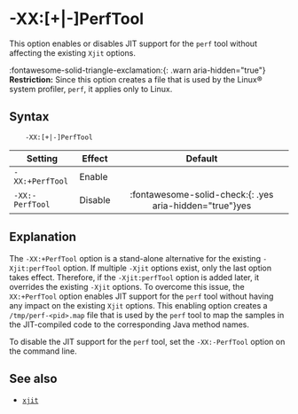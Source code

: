 <!--
* Copyright (c) 2017, 2023 IBM Corp. and others
*
* This program and the accompanying materials are made
* available under the terms of the Eclipse Public License 2.0
* which accompanies this distribution and is available at
* https://www.eclipse.org/legal/epl-2.0/ or the Apache
* License, Version 2.0 which accompanies this distribution and
* is available at https://www.apache.org/licenses/LICENSE-2.0.
*
* This Source Code may also be made available under the
* following Secondary Licenses when the conditions for such
* availability set forth in the Eclipse Public License, v. 2.0
* are satisfied: GNU General Public License, version 2 with
* the GNU Classpath Exception [1] and GNU General Public
* License, version 2 with the OpenJDK Assembly Exception [2].
*
* [1] https://www.gnu.org/software/classpath/license.html
* [2] https://openjdk.org/legal/assembly-exception.html
*
* SPDX-License-Identifier: EPL-2.0 OR Apache-2.0 OR GPL-2.0-only WITH Classpath-exception-2.0 OR GPL-2.0-only WITH OpenJDK-assembly-exception-1.0
-->

# -XX:\[+|-\]PerfTool

This option enables or disables JIT support for the `perf` tool without affecting the existing `Xjit` options.

:fontawesome-solid-triangle-exclamation:{: .warn aria-hidden="true"} **Restriction:** Since this option creates a file that is used by the Linux&reg; system profiler, `perf`, it applies only to Linux.

## Syntax

        -XX:[+|-]PerfTool

| Setting                 | Effect  | Default                                                                            |
|-------------------------|---------|:----------------------------------------------------------------------------------:|
| `-XX:+PerfTool` | Enable  |   |
| `-XX:-PerfTool` | Disable | :fontawesome-solid-check:{: .yes aria-hidden="true"}<span class="sr-only">yes</span>                                                          |

## Explanation

The `-XX:+PerfTool` option is a stand-alone alternative for the existing `-Xjit:perfTool` option. If multiple `-Xjit` options exist, only the last option takes effect. Therefore, if the `-Xjit:perfTool` option is added later, it overrides the existing `-Xjit` options. To overcome this issue, the `XX:+PerfTool` option enables JIT support for the `perf` tool without having any impact on the existing `Xjit` options. This enabling option creates a `/tmp/perf-<pid>.map` file that is used by the `perf` tool to map the samples in the JIT-compiled code to the corresponding Java method names.

To disable the JIT support for the `perf` tool, set the `-XX:-PerfTool` option on the command line.

## See also

- [`xjit`](xjit.md)

<!-- ==== END OF TOPIC ==== xxperftool.md ==== -->

